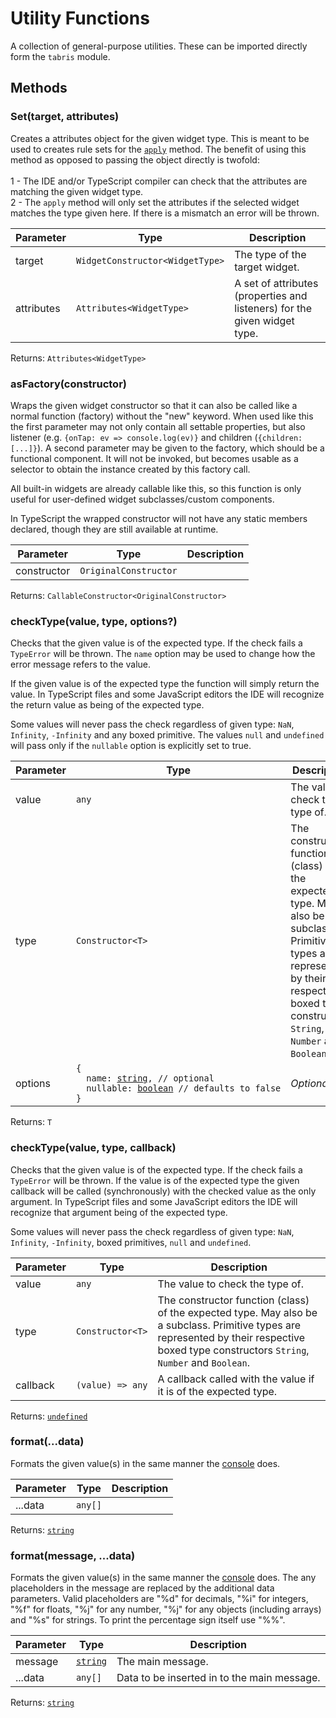 ---
---
# Utility Functions

A collection of general-purpose utilities. These can be imported directly form the `tabris` module.


## Methods

### Set(target, attributes)



Creates a attributes object for the given widget type. This is meant to be used to creates rule sets for the [`apply`](./Composite##applyrules) method. The benefit of using this method as opposed to passing the object directly is twofold:<br/><br/>1 - The IDE and/or TypeScript compiler can check that the attributes are matching the given widget type.<br/>2 - The `apply` method will only set the attributes if the selected widget matches the type given here. If there is a mismatch an error will be thrown.


Parameter|Type|Description
-|-|-
target | <code style="white-space: nowrap">WidgetConstructor&lt;WidgetType&gt;</code> | The type of the target widget.
attributes | <code style="white-space: nowrap">Attributes&lt;WidgetType&gt;</code> | A set of attributes (properties and listeners) for the given widget type.


Returns: <code style="white-space: nowrap">Attributes&lt;WidgetType&gt;</code>

### asFactory(constructor)



Wraps the given widget constructor so that it can also be called like a normal function (factory) without the "new" keyword. When used like this the first parameter may not only contain all settable properties, but also listener (e.g. `{onTap: ev => console.log(ev)}` and children (`{children: [...]}`). A second parameter may be given to the factory, which should be a functional component. It will not be invoked, but becomes usable as a selector to obtain the instance created by this factory call.

All built-in widgets are already callable like this, so this function is only useful for user-defined widget subclasses/custom components.

In TypeScript the wrapped constructor will not have any static members declared, though they are still available at runtime.


Parameter|Type|Description
-|-|-
constructor | <code style="white-space: nowrap">OriginalConstructor</code> | 


Returns: <code style="white-space: nowrap">CallableConstructor&lt;OriginalConstructor&gt;</code>

### checkType(value, type, options?)



Checks that the given value is of the expected type. If the check fails a `TypeError` will be thrown. The `name` option may be used to change how the error message refers to the value.

 If the given value is of the expected type the function will simply return the value. In TypeScript files and some JavaScript editors the IDE will recognize the return value as being of the expected type.

Some values will never pass the check regardless of given type: `NaN`, `Infinity`, `-Infinity` and any boxed primitive. The values `null` and `undefined` will pass only if the `nullable` option is explicitly set to true.


Parameter|Type|Description
-|-|-
value | <code style="white-space: nowrap"><a title="Literally any JavaScript value">any</a></code> | The value to check the type of.
type | <code style="white-space: nowrap">Constructor&lt;T&gt;</code> | The constructor function (class) of the expected type. May also be a subclass. Primitive types are represented by their respective boxed type constructors `String`, `Number` and `Boolean`.
options | <code style="white-space: nowrap">{<br/>&nbsp;&nbsp;name: <a href="https://developer.mozilla.org/en-US/docs/Web/JavaScript/Data_structures#String_type" title="View &quot;string&quot; on MDN">string</a>, // optional<br/>&nbsp;&nbsp;nullable: <a href="https://developer.mozilla.org/en-US/docs/Web/JavaScript/Data_structures#Boolean_type" title="View &quot;boolean&quot; on MDN">boolean</a> // defaults to false<br/>}</code> | *Optional.*


Returns: <code style="white-space: nowrap">T</code>

### checkType(value, type, callback)



Checks that the given value is of the expected type. If the check fails a `TypeError` will be thrown. If the value is of the expected type the given callback will be called (synchronously) with the checked value as the only argument. In TypeScript files and some JavaScript editors the IDE will recognize that argument being of the expected type.

Some values will never pass the check regardless of given type: `NaN`, `Infinity`, `-Infinity`, boxed primitives, `null` and `undefined`.


Parameter|Type|Description
-|-|-
value | <code style="white-space: nowrap"><a title="Literally any JavaScript value">any</a></code> | The value to check the type of.
type | <code style="white-space: nowrap">Constructor&lt;T&gt;</code> | The constructor function (class) of the expected type. May also be a subclass. Primitive types are represented by their respective boxed type constructors `String`, `Number` and `Boolean`.
callback | <code style="white-space: nowrap">(value) => <a title="Literally any JavaScript value">any</a></code> | A callback called with the value if it is of the expected type.


Returns: <code style="white-space: nowrap"><a href="https://developer.mozilla.org/en-US/docs/Web/JavaScript/Data_structures#Undefined_type" title="View &quot;undefined&quot; on MDN">undefined</a></code>

### format(...data)



Formats the given value(s) in the same manner the [console](./Console.md) does.


Parameter|Type|Description
-|-|-
...data | <code style="white-space: nowrap"><a title="Literally any JavaScript value">any</a>[]</code> | 


Returns: <code style="white-space: nowrap"><a href="https://developer.mozilla.org/en-US/docs/Web/JavaScript/Data_structures#String_type" title="View &quot;string&quot; on MDN">string</a></code>

### format(message, ...data)



Formats the given value(s) in the same manner the [console](./Console.md) does.
The any placeholders in the message are replaced by the additional data parameters. Valid placeholders are "%d" for decimals, "%i" for integers, "%f" for floats, "%j" for any number, "%j" for any objects (including arrays) and "%s" for strings. To print the percentage sign itself use "%%".


Parameter|Type|Description
-|-|-
message | <code style="white-space: nowrap"><a href="https://developer.mozilla.org/en-US/docs/Web/JavaScript/Data_structures#String_type" title="View &quot;string&quot; on MDN">string</a></code> | The main message.
...data | <code style="white-space: nowrap"><a title="Literally any JavaScript value">any</a>[]</code> | Data to be inserted in to the main message.


Returns: <code style="white-space: nowrap"><a href="https://developer.mozilla.org/en-US/docs/Web/JavaScript/Data_structures#String_type" title="View &quot;string&quot; on MDN">string</a></code>

